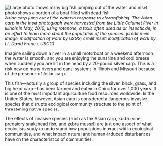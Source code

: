 ![Large photo shows many big fish jumping out of the water, and inset photo shows a portion of a boat filled with dead fish.][1] _Asian carp jump out of the water in response to electrofishing. The Asian carp in the inset photograph were harvested from the Little Calumet River in Illinois in May, 2010, using rotenone, a toxin often used as an insecticide, in an effort to learn more about the population of the species. (credit main image: modification of work by USGS; credit inset: modification of work by Lt. David French, USCG)_

Imagine sailing down a river in a small motorboat on a weekend afternoon; the water is smooth, and you are enjoying the sunshine and cool breeze when suddenly you are hit in the head by a 20-pound silver carp. This is a risk now on many rivers and canal systems in Illinois and Missouri because of the presence of Asian carp.

This fish—actually a group of species including the silver, black, grass, and big head carp—has been farmed and eaten in China for over 1,000 years. It is one of the most important aquaculture food resources worldwide. In the United States, however, Asian carp is considered a dangerous invasive species that disrupts ecological community structure to the point of threatening native species.

The effects of invasive species (such as the Asian carp, kudzu vine, predatory snakehead fish, and zebra mussel) are just one aspect of what ecologists study to understand how populations interact within ecological communities, and what impact natural and human-induced disturbances have on the characteristics of communities.

   [1]: https://cnx.org/resources/44ad988766a910c7ccad065eb0a5f5b2ae55cb0e/Figure_19_00_01.jpg

